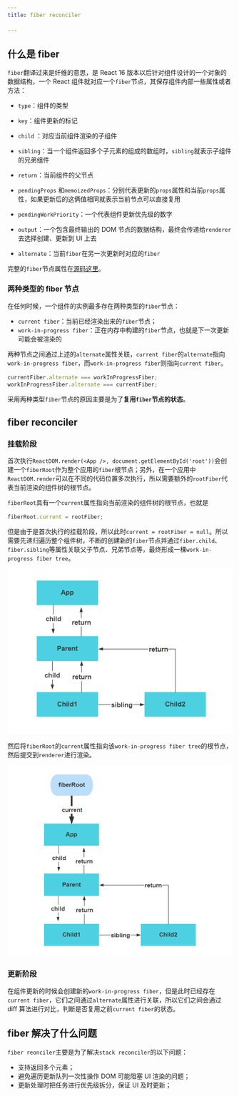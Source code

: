```yaml
---
title: fiber reconciler

---
```


## 什么是 fiber

`fiber`翻译过来是纤维的意思，是 React 16 版本以后针对组件设计的一个对象的数据结构，一个 React 组件就对应一个`fiber`节点，其保存组件内部一些属性或者方法：

- `type`：组件的类型
- `key`：组件更新的标记
- `child` ：对应当前组件渲染的子组件
- `sibling`：当一个组件返回多个子元素的组成的数组时，`sibling`就表示子组件的兄弟组件
- `return`：当前组件的父节点

- `pendingProps` 和`memoizedProps`：分别代表更新的`props`属性和当前`props`属性，如果更新后的这俩值相同就表示当前节点可以直接复用
- `pendingWorkPriority`：一个代表组件更新优先级的数字

- `output`：一个包含最终输出的 DOM 节点的数据结构，最终会传递给`renderer`去选择创建、更新到 UI 上去

- `alternate`：当前`fiber`在另一次更新时对应的`fiber`

完整的`fiber`节点属性在[源码这里](https://github.com/facebook/react/blob/1fb18e22ae66fdb1dc127347e169e73948778e5a/packages/react-reconciler/src/ReactFiber.new.js#L117)。

### 两种类型的 fiber 节点

在任何时候，一个组件的实例最多存在两种类型的`fiber`节点：

- `current fiber`：当前已经渲染出来的`fiber`节点；
- `work-in-progress fiber`：正在内存中构建的`fiber`节点，也就是下一次更新可能会被渲染的

两种节点之间通过上述的`alternate`属性关联，`current fiber`的`alternate`指向`work-in-progress fiber`，而`work-in-progress fiber`则指向`current fiber`。

```js
currentFiber.alternate === workInProgressFiber;
workInProgressFiber.alternate === currentFiber;
```

采用两种类型`fiber`节点的原因主要是为了**复用`fiber`节点的状态**。

## fiber reconciler

### 挂载阶段

首次执行`ReactDOM.render(<App />, document.getElementById('root'))`会创建一个`fiberRoot`作为整个应用的`fiber`根节点；另外，在一个应用中`ReactDOM.render`可以在不同的代码位置多次执行，所以需要额外的`rootFiber`代表当前渲染的组件树的根节点。

`fiberRoot`具有一个`current`属性指向当前渲染的组件树的根节点，也就是

```js
fiberRoot.current = rootFiber;
```

但是由于是首次执行的挂载阶段，所以此时`current = rootFiber = null`。所以需要先递归遍历整个组件树，不断的创建新的`fiber`节点并通过`fiber.child`、`fiber.sibling`等属性关联父子节点、兄弟节点等，最终形成一棵`work-in-progress fiber tree`。

![image-20210926231050648](../../../public/images/image-20210926231050648.png)

然后将`fiberRoot`的`current`属性指向该`work-in-progress fiber tree`的根节点，然后提交到`renderer`进行渲染。

![image-20210926231121639](../../../public/images/image-20210926231121639.png)

### 更新阶段

在组件更新的时候会创建新的`work-in-progress fiber`，但是此时已经存在`current fiber`，它们之间通过`alternate`属性进行关联，所以它们之间会通过 diff 算法进行对比，判断是否复用之前`current fiber`的状态。

## fiber 解决了什么问题

`fiber reonciler`主要是为了解决`stack reconciler`的以下问题：

- 支持返回多个元素；
- 避免遍历更新队列一次性操作 DOM 可能阻塞 UI 渲染的问题；
- 更新处理时把任务进行优先级拆分，保证 UI 及时更新；